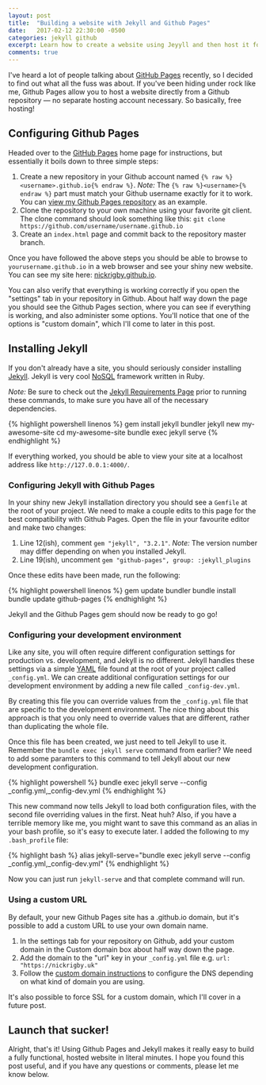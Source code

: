 ```yaml
---
layout: post
title:  "Building a website with Jekyll and Github Pages"
date:   2017-02-12 22:30:00 -0500
categories: jekyll github
excerpt: Learn how to create a website using Jeyyll and then host it for free with Github Pages.
comments: true
---
```

I've heard a lot of people talking about [GitHub Pages](https://pages.github.com) recently, so I decided to find out what all the fuss was about. If you've been hiding under rock like me, Github Pages allow you to host a website directly from a Github repository — no separate hosting account necessary. So basically, free hosting!

## Configuring Github Pages
Headed over to the [GitHub Pages](https://pages.github.com) home page for instructions, but essentially it boils down to three simple steps:

 1. Create a new repository in your Github account named `{% raw %}<username>.github.io{% endraw %}`. _Note:_ The `{% raw %}<username>{% endraw %}` part must match your Github username exactly for it to work. You can [view my Github Pages repository](https://github.com/nickrigby/nickrigby.github.io) as an example.
 2. Clone the repository to your own machine using your favorite git client. The clone command should look something like this: `git clone https://github.com/username/username.github.io`
 3. Create an `index.html` page and commit back to the repository master branch.

Once you have followed the above steps you should be able to browse to `yourusername.github.io` in a web browser and see your shiny new website. You can see my site here: [nickrigby.github.io](https://nickrigby.github.io).

You can also verify that everything is working correctly if you open the "settings" tab in your repository in Github. About half way down the page you should see the Github Pages section, where you can see if everything is working, and also administer some options. You'll notice that one of the options is "custom domain", which I'll come to later in this post.

## Installing Jekyll
If you don't already have a site, you should seriously consider installing [Jekyll](https://jekyllrb.com). Jekyll is very cool [NoSQL](https://en.wikipedia.org/wiki/NoSQL) framework written in Ruby.

_Note:_ Be sure to check out the [Jekyll Requirements Page](https://jekyllrb.com/docs/installation/) prior to running these commands, to make sure you have all of the necessary dependencies.

{% highlight powershell linenos %}
gem install jekyll bundler
jekyll new my-awesome-site
cd my-awesome-site
bundle exec jekyll serve
{% endhighlight %}

If everything worked, you should be able to view your site at a localhost address like `http://127.0.0.1:4000/`.

### Configuring Jekyll with Github Pages
In your shiny new Jekyll installation directory you should see a `Gemfile` at the root of your project. We need to make a couple edits to this page for the best compatibility with Github Pages. Open the file in your favourite editor and make two changes:

 1. Line 12(ish), comment `gem "jekyll", "3.2.1"`. _Note:_ The version number may differ depending on when you installed Jekyll.
 2. Line 19(ish), uncomment `gem "github-pages", group: :jekyll_plugins`

Once these edits have been made, run the following:

{% highlight powershell linenos %}
gem update bundler
bundle install
bundle update github-pages
{% endhighlight %}

Jekyll and the Github Pages gem should now be ready to go go!

### Configuring your development environment
Like any site, you will often require different configuration settings for production vs. development, and Jekyll is no different. Jekyll handles these settings via a simple [YAML](http://yaml.org) file found at the root of your project called `_config.yml`. We can create additional configuration settings for our development environment by adding a new file called `_config-dev.yml`.

By creating this file you can override values from the `_config.yml` file that are specific to the development environment. The nice thing about this approach is that you only need to override values that are different, rather than duplicating the whole file.

Once this file has been created, we just need to tell Jekyll to use it. Remember the `bundle exec jekyll serve` command from earlier? We need to add some paramters to this command to tell Jekyll about our new development configuration.

{% highlight powershell %}
bundle exec jekyll serve --config _config.yml,_config-dev.yml
{% endhighlight %}

This new command now tells Jekyll to load both configuration files, with the second file overriding values in the first. Neat huh? Also, if you have a terrible memory like me, you might want to save this command as an alias in your bash profile, so it's easy to execute later. I added the following to my `.bash_profile` file:

{% highlight bash %}
alias jekyll-serve="bundle exec jekyll serve --config _config.yml,_config-dev.yml"
{% endhighlight %}

Now you can just run `jekyll-serve` and that complete command will run.

### Using a custom URL
By default, your new Github Pages site has a .github.io domain, but it's possible to add a custom URL to use your own domain name.

 1. In the settings tab for your repository on Github, add your custom domain in the Custom domain box about half way down the page.
 2. Add the domain to the "url" key in your `_config.yml` file e.g. `url: "https://nickrigby.uk"`
 3. Follow the [custom domain instructions](https://help.github.com/articles/using-a-custom-domain-with-github-pages/) to configure the DNS depending on what kind of domain you are using.

 It's also possible to force SSL for a custom domain, which I'll cover in a future post.

## Launch that sucker!
Alright, that's it! Using Github Pages and Jekyll makes it really easy to build a fully functional, hosted website in literal minutes. I hope you found this post useful, and if you have any questions or comments, please let me know below.
